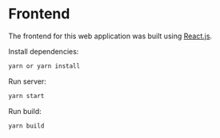 # Frontend

The frontend for this web application was built using [React.js](https://reactjs.org/).

Install dependencies:

```sh
yarn or yarn install
```

Run server:

```sh
yarn start
```

Run build:

```sh
yarn build
```
